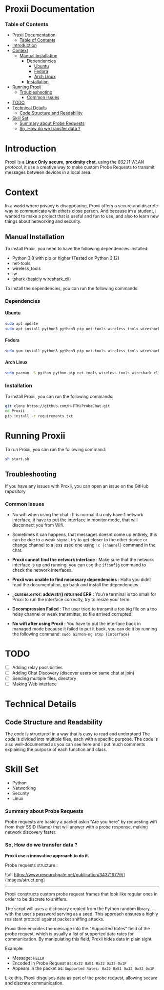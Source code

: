 # Proxii Documentation

### Table of Contents

- [Proxii Documentation](#proxii-documentation)
    - [Table of Contents](#table-of-contents)
- [Introduction](#introduction)
- [Context](#context)
  - [Manual Installation](#manual-installation)
    - [Dependencies](#dependencies)
      - [Ubuntu](#ubuntu)
      - [Fedora](#fedora)
      - [Arch Linux](#arch-linux)
    - [Installation](#installation)
- [Running Proxii](#running-proxii)
  - [Troubleshooting](#troubleshooting)
    - [Common Issues](#common-issues)
- [TODO](#todo)
- [Technical Details](#technical-details)
  - [Code Structure and Readability](#code-structure-and-readability)
- [Skill Set](#skill-set)
    - [Summary about Probe Requests](#summary-about-probe-requests)
    - [So, How do we transfer data ?](#so-how-do-we-transfer-data-)
  
# Introduction

Proxii is a **Linux Only** **secure**, **proximity chat**, using the *802.11 WLAN protocol*, it use a creative way to make custom Probe Requests to transmit messages between devices in a local area.

# Context

In a world where privacy is disappearing, Proxii offers a secure and discrete way to communicate with others close person. And because im a student, i wanted to make a project that is useful and fun to use, and also to learn new things about networking and security. 

## Manual Installation

To install Proxii, you need to have the following dependencies installed:

- Python 3.8 with pip or higher (Tested on Python 3.12)
- net-tools
- wireless_tools
- iw
- tshark (basicly wireshark_cli)

To install the dependencies, you can run the following commands:

### Dependencies

#### Ubuntu
```bash
sudo apt update
sudo apt install python3 python3-pip net-tools wireless_tools wireshark_cli
```

#### Fedora
```bash
sudo yum install python3 python3-pip net-tools wireless_tools wireshark_cli
```

#### Arch Linux
```bash
sudo pacman -S python python-pip net-tools wireless_tools wireshark_cli
```

### Installation

To install Proxii, you can run the following commands:

```bash
git clone https://github.com/H-FTM/ProbeChat.git
cd Proxii
pip install -r requirements.txt
```

# Running Proxii

To run Proxii, you can run the following command:

```bash
sh start.sh
```

## Troubleshooting

If you have any issues with Proxii, you can open an issue on the GitHub repository 

### Common Issues

- No wifi when using the chat : It is normal if u only have 1 network interface, it have to put the interface in monitor mode, that will disconnect you from Wifi.

- Sometimes it can happens, that messages doesnt come up entirely, this can be due to a weak signal, try to get closer to the other device or change channel to a less used one using ```!c {channel}``` command in the chat.

- **Proxii cannot find the network interface** : Make sure that the network interface is up and running, you can use the `ifconfig` command to check the network interfaces.

- **Proxii was unable to find necessary dependencies** : Haha you didnt read the documentation, go back and install the dependencies.

- **_curses.error: addwstr() returned ERR** : You're terminal is too small for Proxii to run the interface correclty, try to resize your term

- **Decompression Failed** : The user tried to transmit a too big file on a too noisy channel or weak transmitter, so file arrived corrupted.

- **No wifi after using Proxii** : You have to put the interface back in managed mode because it failed to put it back, you can do it by running the following command: ```sudo airmon-ng stop {interface}```

# TODO

- [ ] Adding relay possibilities
- [ ] Adding Chat Discovery (discover users on same chat at join)
- [ ] Sending multiple files, directory
- [ ] Making Web interface

# Technical Details

## Code Structure and Readability
The code is structured in a way that is easy to read and understand  The code is divided into multiple files, each with a specific purpose. The code is also well-documented as you can see here and i put much comments explaining the purpose of each function and class.

# Skill Set
- Python
- Networking
- Security
- Linux
  
### Summary about Probe Requests
Probe requests are basicly a packet askin "Are you here" by requesting wifi from their SSID (Name) that will answer with a probe response, making network discovery faster.

### So, How do we transfer data ?
**Proxii use a innovative approach to do it.**

Probe requests structure : 

![alt https://www.researchgate.net/publication/343716779/](images/struct.png)

---
Proxii constructs custom probe request frames that look like regular ones in order to be discrete to sniffers.

The script will uses a dictionary created from the Python random library, with the user's password serving as a seed. This approach ensures a highly resistant protocol against packet sniffing attacks.

Proxii then encodes the message into the "Supported Rates" field of the probe request, which is usually a list of supported data rates for communication. By manipulating this field, Proxii hides data in plain sight.

Example:

- Message: `HELLO`
- Encoded in Probe Request as: `0x22 0xB1 0x32 0x32 0x1F`
- Appears in the packet as: `Supported Rates: 0x22 0xB1 0x32 0x32 0x1F`

Like this, Proxii disguises data as part of the probe request, allowing secure and discrete communication.
